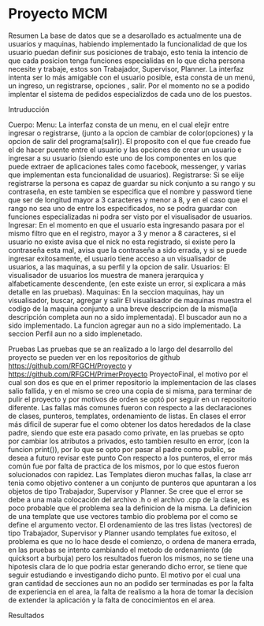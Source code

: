 # Proyecto MCM

Resumen
  La base de datos que se a desarollado es actualmente una de usuarios y maquinas, habiendo implementado la funcionalidad de que los usuario puedan definir sus posiciones de trabajo, esto tenia la intencio de que cada posicion tenga funciones especialidas en lo que dicha persona necesite y trabaje, estos son Trabajador, Supervisor, Planner.
La interfaz intenta ser lo más amigable con el usuario posible, esta consta de un menú, un ingreso, un registrarse, opciones , salir.
  Por el momento no se a podido implentar el sistema de pedidos especializdos de cada uno de los puestos.

Intruducción

  

Cuerpo:
  Menu:
  La interfaz consta de un menu, en el cual elejir entre ingresar o registrarse, (junto a la opcion de cambiar de color(opciones) y la opcion de salir del programa(salir)). 
  El proposito con el que fue creado fue el de hacer puente entre el usuario y las opciones de crear un usuario e ingresar a su usuario (siendo este uno de los componentes en los que puede extraer de aplicaciones tales como facebook, messenger, y varias que implementan esta funcionalidad de usuarios).
    Registrarse:
Si se elije registrarse la persona es capaz de guardar su nick conjunto a su rango y su contraseña, en este tambien se especifica que el nombre y password tiene que ser de longitud mayor a 3 caracteres y menor a 8, y en el caso que el rango no sea uno de entre los especificados, no se podra guardar con funciones especializadas ni podra ser visto por el visualisador de usuarios.
    Ingresar:
  En el momento en que el usuario esta ingresando pasara por el mismo filtro que en el registro, mayor a 3 y menor a 8 caracteres, si el usuario no existe avisa que el nick no esta registrado, si existe pero la contraseña esta mal, avisa que la contraseña a sido errada, y si se puede ingresar exitosamente, el usuario tiene acceso a  un visualisador de usuarios, a las maquinas, a su perfil y la opcion de salir.
      Usuarios:
  El visualisador de usuarios los muestra de manera jerarquica y alfabeticamente descendente, (en este existe un error, si explicara a más detalle en las pruebas).
      Maquinas:
  En la seccion maquinas, hay un visualisador, buscar, agregar y salir
  El visualisador de maquinas muestra el codigo de la maquina conjunto a una breve descripcion de la misma(la descripción completa aun no a sido implementada).
  El buscador aun no a sido implementado.
  La funcion agregar aun no a sido implementado.
  La seccion Perfil aun no a sido implenetado.

Pruebas
  Las pruebas que se an realizado a lo largo del desarrollo del proyecto se pueden ver en los repositorios de github https://github.com/RFGCH/Proyecto y https://github.com/RFGCH/PrimerProyecto ProyectoFinal, el motivo por el cual son dos es que en el primer repositorio la implementacion de las clases salio fallida, y en el mismo se creo una copia de si misma, para terminar de pulir el proyecto y por motivos de orden se optó por seguir en un repositorio diferente.
  Las fallas más comunes fueron con respecto a las declaraciones de clases, punteros, templates, ordenamiento de listas.
  En clases el error más dificil de superar fue el como obtener los datos heredados de la clase padre, siendo que este era pasado como private, en las pruebas se opto por cambiar los atributos a privados, esto tambien resulto en error, (con la funcion print()), por lo que se opto por pasar al padre como public, se desea a futuro revisar este punto
  Con respecto a los punteros, el error más común fue por falta de practica de los mismos, por lo que estos fueron solucionados con rapidez.
  Las Templates dieron muchas fallas, la clase arr tenia como objetivo contener a un conjunto de punteros que apuntaran a los objetos de tipo Trabajador, Supervisor y Planner. Se cree que el error se debe a una mala colocación del archivo .h o el archivo .cpp de la clase, es poco probable que el problema sea la definicion de la misma. La definicion de una template que use vectores tambio dio problema por el como se define el argumento vector.
  El ordenamiento de las tres listas (vectores) de tipo Trabajador, Supervisor y Planner usando templates fue exitoso, el problema es que no lo hace desde el comienzo, o ordena de manera errada, en las pruebas se intento cambiando el metodo de ordenamiento (de quicksort a burbuja) pero los resultados fueron los mismos, no se tiene una hipotesis clara de lo que podria estar generando dicho error, se tiene que seguir estudiando e investigando dicho punto.
  El motivo por el cual una gran cantidad de secciones aun no an podido ser terminadas es por la falta de experiencia en el area, la falta de realismo a la hora de tomar la decision de extender la aplicación y la falta de conocimientos en el area.
  
  

Resultados



